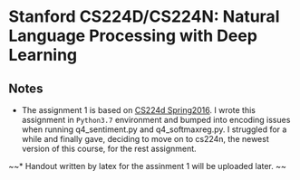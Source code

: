 # Stanford CS224D/CS224N: Natural Language Processing with Deep Learning

Notes
-----
* The assignment 1 is based on [CS224d Spring2016](http://cs224d.stanford.edu/). I wrote this assignment in `Python3.7` environment and bumped into encoding issues when running q4_sentiment.py and q4_softmaxreg.py. I struggled for a while and finally gave, deciding to move on to cs224n, the newest version of this course, for the rest assignment.

~~* Handout written by latex for the assinment 1 will be uploaded later. ~~
